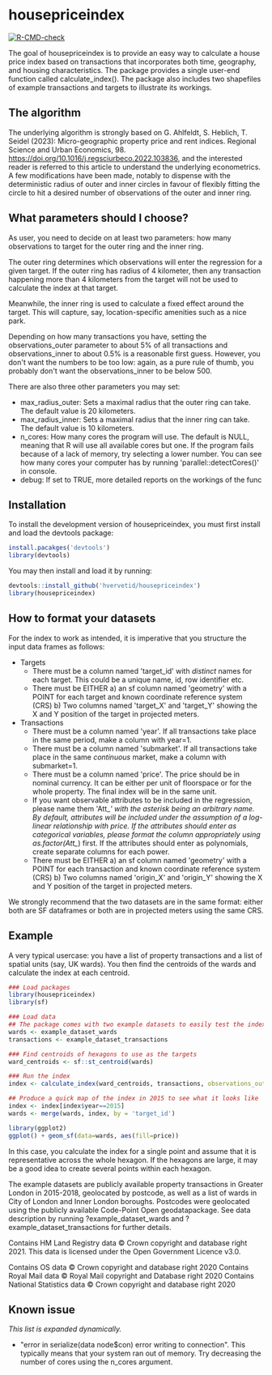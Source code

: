 
# housepriceindex

<!-- badges: start -->
[![R-CMD-check](https://github.com/hvervetid/housepriceindex/actions/workflows/R-CMD-check.yaml/badge.svg)](https://github.com/hvervetid/housepriceindex/actions/workflows/R-CMD-check.yaml)
<!-- badges: end -->

The goal of housepriceindex is to provide an easy way to calculate a house price index based on transactions that incorporates both time, geography, and housing characteristics. The package provides a single user-end function called calculate_index(). The package also includes two shapefiles of example transactions and targets to illustrate its workings.

## The algorithm
The underlying algorithm is strongly based on G. Ahlfeldt, S. Heblich, T. Seidel (2023): Micro-geographic property price and rent indices. Regional Science and Urban Economics, 98. https://doi.org/10.1016/j.regsciurbeco.2022.103836, and the interested reader is referred to this article to understand the underlying econometrics. A few modifications have been made, notably to dispense with the deterministic radius of outer and inner circles in favour of flexibly fitting the circle to hit a desired number of observations of the outer and inner ring. 

## What parameters should I choose? 
As user, you need to decide on at least two parameters: how many observations to target for the outer ring and the inner ring.

The outer ring determines which observations will enter the regression for a given target. If the outer ring has radius of 4 kilometer, then any transaction happening more than 4 kilometers from the target will not be used to calculate the index at that target.

Meanwhile, the inner ring is used to calculate a fixed effect around the target. This will capture, say, location-specific amenities such as a nice park. 

Depending on how many transactions you have, setting the observations_outer parameter to about 5% of all transactions and observations_inner to about 0.5% is a reasonable first guess. However, you don't want the numbers to be too low: again, as a pure rule of thumb, you probably don't want the observations_inner to be below 500. 

There are also three other parameters you may set: 
* max_radius_outer: Sets a maximal radius that the outer ring can take. The default value is 20 kilometers. 
* max_radius_inner: Sets a maximal radius that the inner ring can take. The default value is 10 kilometers. 
* n_cores: How many cores the program will use. The default is NULL, meaning that R will use all available cores but one. If the program fails because of a lack of memory, try selecting a lower number. You can see how many cores your computer has by running 'parallel::detectCores()' in console. 
* debug: If set to TRUE, more detailed reports on the workings of the func



## Installation
To install the development version of housepriceindex, you must first install and load the devtools package:

``` r
install.pacakges('devtools')
library(devtools)
```
You may then install and load it by running:
``` r
devtools::install_github('hvervetid/housepriceindex')
library(housepriceindex)
```

## How to format your datasets 

For the index to work as intended, it is imperative that you structure the input data frames as follows: 
* Targets
    * There must be a column named 'target_id' with *distinct* names for each target. This could be a unique name, id, row identifier etc.
    * There must be EITHER 
        a) an sf column named 'geometry' with a POINT for each target and known coordinate reference system (CRS)
        b) Two columns named 'target_X' and 'target_Y' showing the X and Y position of the target in projected meters. 
* Transactions
    * There must be a column named 'year'. If all transactions take place in the same period, make a column with year=1.
    * There must be a column named 'submarket'. If all transactions take place in the same *continuous* market, make a column with submarket=1. 
    * There must be a column named 'price'. The price should be in nominal currency. It can be either per unit of floorspace or for the whole property. The final index will be in the same unit. 
    * If you want observable attributes to be included in the regression, please name them 'Att_*' with the asterisk being an arbitrary name. By default, attributes will be included under the assumption of a log-linear relationship with price. If the attributes should enter as categorical variables, please format the column appropriately using as.factor(Att_*) first. If the attributes should enter as polynomials, create separate columns for each power. 
    * There must be EITHER 
        a) an sf column named 'geometry' with a POINT for each transaction and known coordinate reference system (CRS)
        b) Two columns named 'origin_X' and 'origin_Y' showing the X and Y position of the target in projected meters. 
    
We strongly recommend that the two datasets are in the same format: either both are SF dataframes or both are in projected meters using the same CRS. 

## Example

A very typical usercase: you have a list of property transactions and a list of spatial units (say, UK wards).
You then find the centroids of the wards and calculate the index at each centroid. 


``` r
### Load packages 
library(housepriceindex)
library(sf)

### Load data
## The package comes with two example datasets to easily test the index:
wards <- example_dataset_wards   
transactions <- example_dataset_transactions

### Find centroids of hexagons to use as the targets
ward_centroids <- sf::st_centroid(wards)

### Run the index 
index <- calculate_index(ward_centroids, transactions, observations_outer = 5000, observations_inner = 500)

## Produce a quick map of the index in 2015 to see what it looks like 
index <- index[index$year==2015]
wards <- merge(wards, index, by = 'target_id')

library(ggplot2)
ggplot() + geom_sf(data=wards, aes(fill=price))
```
In this case, you calculate the index for a single point and assume that it is representative across the whole hexagon. If the hexagons are large, it may be a good idea to create several points within each hexagon. 

The example datasets are publicly available property transactions in Greater London in 2015-2018, geolocated by postcode, as well as a list of wards in City of London and Inner London boroughs. Postcodes were geolocated using the publicly available Code-Point Open geodatapackage. See data description by running ?example_dataset_wards and ?example_dataset_transactions for further details.  

Contains HM Land Registry data © Crown copyright and database right 2021. This data is licensed under the Open Government Licence v3.0. 

Contains OS data © Crown copyright and database right 2020 Contains Royal Mail data © Royal Mail copyright and Database right 2020 Contains National Statistics data © Crown copyright and database right 2020

## Known issue

*This list is expanded dynamically.*

* "error in serialize(data node$con) error writing to connection". This typically means that your system ran out of memory. Try decreasing the number of cores using the n_cores argument. 
